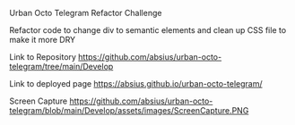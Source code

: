Urban Octo Telegram Refactor Challenge

Refactor code to change div to semantic elements and clean up CSS file to make it more DRY

Link to Repository https://github.com/absius/urban-octo-telegram/tree/main/Develop

Link to deployed page https://absius.github.io/urban-octo-telegram/

Screen Capture https://github.com/absius/urban-octo-telegram/blob/main/Develop/assets/images/ScreenCapture.PNG
